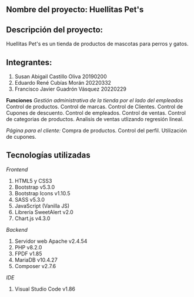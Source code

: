 ## **Nombre del proyecto:** Huellitas Pet's ##
## Descripción del proyecto: ## 
Huellitas Pet's es un tienda de productos de mascotas para perros y gatos.
## Integrantes: ##
  1. Susan Abigail Castillo Oliva 20190200
  2. Eduardo René Cubías Morán 20220332
  3. Francisco Javier Guadrón Vásquez 20220229

**Funciones**
*Gestión administrativa de la tienda por el lado del empleados*
Control de productos.
Control de marcas.
Control de Clientes.
Control de Cupones de descuento.
Control de empleados.
Control de ventas.
Control de categorias de productos.
Analisis de ventas utlizando regresión lineal.

*Página para el cliente:*
Compra de productos.
Control del perfil.
Utilización de cupones.


## Tecnologías utilizadas
*Frontend*
1. HTML5 y CSS3
2. Bootstrap v5.3.0
3. Bootstrap Icons v1.10.5
4. SASS v5.3.0
5. JavaScript (Vanilla JS)
6. Librería SweetAlert v2.0
7. Chart.js v4.3.0

*Backend*
1. Servidor web Apache v2.4.54
2. PHP v8.2.0
3. FPDF v1.85
4. MariaDB v10.4.27
5. Composer v2.7.6

*IDE*
1. Visual Studio Code v1.86


